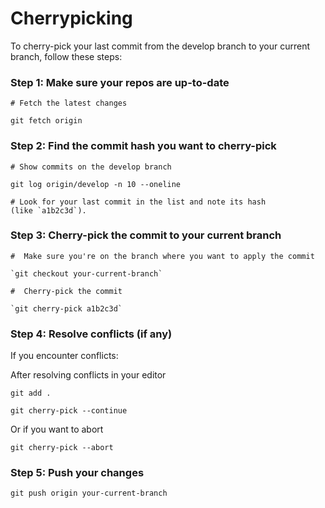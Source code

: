 # Cherrypicking

To cherry-pick your last commit from the develop branch to your current branch, follow these steps:

### Step 1: Make sure your repos are up-to-date

```shell
# Fetch the latest changes

git fetch origin

```

### Step 2: Find the commit hash you want to cherry-pick

```shell
# Show commits on the develop branch

git log origin/develop -n 10 --oneline

# Look for your last commit in the list and note its hash (like `a1b2c3d`).

```

### Step 3: Cherry-pick the commit to your current branch

```shell
#  Make sure you're on the branch where you want to apply the commit

`git checkout your-current-branch`

#  Cherry-pick the commit

`git cherry-pick a1b2c3d`

```

### Step 4: Resolve conflicts (if any)

If you encounter conflicts:

After resolving conflicts in your editor

```
git add .

git cherry-pick --continue
```

Or if you want to abort

`git cherry-pick --abort`

### Step 5: Push your changes

`git push origin your-current-branch`

